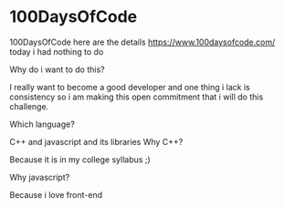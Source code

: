 # 100DaysOfCode
100DaysOfCode
here are the details https://www.100daysofcode.com/ today i had nothing to do

Why do i want to do this?

I really want to become a good developer and one thing i lack is consistency so i am making this open commitment that i will do this challenge.

Which language?

C++ and javascript and its libraries
Why C++?

Because it is in my college syllabus ;)

Why javascript?

Because i love front-end 
